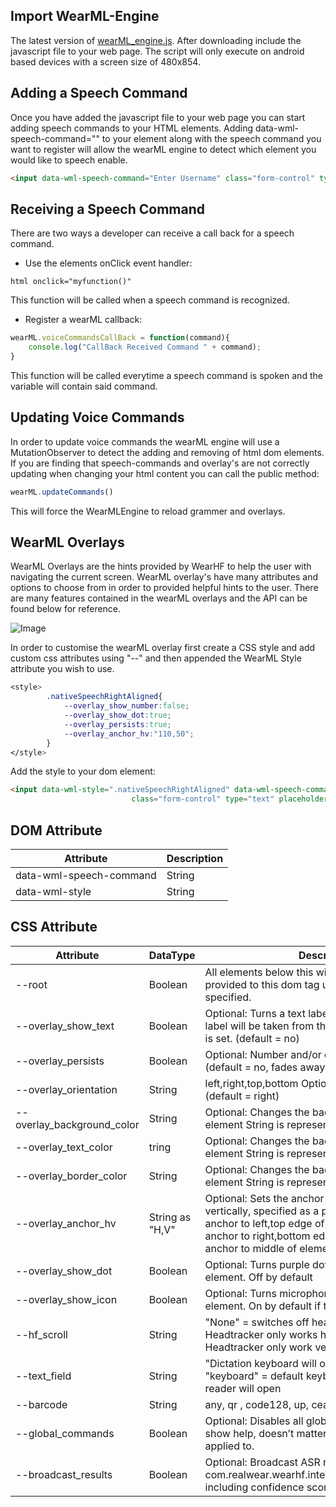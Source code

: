 ## Import WearML-Engine ##

The latest version of [wearML_engine.js](https://github.com/realwear/HTML/blob/master/js/wearml_engine-min.js). After downloading include the javascript file to your web page. The script will only execute on android based devices with a screen size of 480x854.


## Adding a Speech Command ##

Once you have added the javascript file to your web page you can start adding speech commands to your HTML elements. Adding data-wml-speech-command="" to your element along with the speech command you want to register will allow the wearML engine to detect which element you would like to speech enable.

```html
<input data-wml-speech-command="Enter Username" class="form-control" type="text" placeholder="Username"/>
```

## Receiving a Speech Command ##


There are two ways a developer can receive a call back for a speech command. 

* Use the elements onClick event handler:

```html onclick="myfunction()"```

This function will be called when a speech command is recognized.

* Register a wearML callback:

```javascript
wearML.voiceCommandsCallBack = function(command){
    console.log("CallBack Received Command " + command);
}
```

This function will be called everytime a speech command is spoken and the variable will contain said command.

## Updating Voice Commands ##

In order to update voice commands the wearML engine will use a MutationObserver to detect the adding and removing of html dom elements. If you are finding that speech-commands and overlay's are not correctly updating when changing your html content you can call the public method: 

```javascript
wearML.updateCommands()
```
This will force the WearMLEngine to reload grammer and overlays.

## WearML Overlays ##

WearML Overlays are the hints provided by WearHF to help the user with navigating the current screen. WearML overlay's have many attributes and options to choose from in order to provided helpful hints to the user. There are many features contained in the wearML overlays and the API can be found below for reference. 

![Image](https://github.com/realwear/HTML/blob/gh-pages/images/image020.png?raw=true)

In order to customise the wearML overlay first create a CSS style and add custom css attributes using "--" and then appended the WearML Style attribute you wish to use.

```css
<style>
        .nativeSpeechRightAligned{
            --overlay_show_number:false;
            --overlay_show_dot:true;
            --overlay_persists:true;
            --overlay_anchor_hv:"110,50";
        }
</style>
```

Add the style to your dom element:

```html
<input data-wml-style=".nativeSpeechRightAligned" data-wml-speech-command="Enter Username"
                           class="form-control" type="text" placeholder="Username"/>
```



## DOM Attribute
|  Attribute | Description |
| --- | --- |
data-wml-speech-command  | String  | text|content_description|no|xxxx	Optional: Defines the source for the speech command. text will take the text attribute from the component. content_description will use that attribute from the component. no will turn the voice command off on the component all together. xxxx You are also able to provide a custom voice command here, e.g. xxxx
data-wml-style  | String  |	Optional: References to a CSS style using the classname.

## CSS Attribute
| Attribute | DataType | Description |
| --- | --- | --- |
--root  | Boolean  | All elements below this will inherit the attributes provided to this dom tag unless otherwise specified. 
--overlay_show_text   | Boolean  | Optional: Turns a text label on or off. Text on the label will be taken from the speech_command that is set. (default = no)
--overlay_persists  | Boolean  |	Optional: Number and/or overlay won’t fade away. (default = no, fades away)
--overlay_orientation  | String  |	left,right,top,bottom	Optional: Text overlay direction (default = right)
--overlay_background_color  | String | Optional: Changes the background color of the element String is represented as HEX
--overlay_text_color  | tring | Optional: Changes the background color of the element String is represented as HEX
--overlay_border_color  | String | Optional: Changes the background color of the element String is represented as HEX
--overlay_anchor_hv  | String as "H,V" | Optional: Sets the anchor point horizontally and vertically, specified as a percentage. 0 means anchor to left,top  edge of element. 100 means anchor to right,bottom edge of element. 50 means anchor to middle of element.
--overlay_show_dot | Boolean  | Optional: Turns purple dot icon on or off for the element. Off by default
--overlay_show_icon | Boolean  |Optional: Turns microphone icon on or off for the element. On by default if there is a text overlay
--hf_scroll | String | "None" = switches off headtracker "Horizontal" = Headtracker only works horizontally "Vertical" = Headtracker only work vertically
--text_field | String | "Dictation keyboard will open in dictation mode "keyboard" = default keyboard "barcode" barcode reader will open | Optional: On text field elements this will indicate what keyboard should be opened.
--barcode | String | any, qr , code128, up, cean | Optional: Will define which type of barcode is being scanned. Ignored if the text_field isn’t set to barcde. (default = any)
--global_commands  | Boolean  | Optional: Disables all global commands and hides show help, doesn’t matter which component it is applied to. 
--broadcast_results  | Boolean  | Optional: Broadcast ASR results via separate intent com.realwear.wearhf.intent.action.SPEECH_EVENT, including confidence scores. (default = no)
